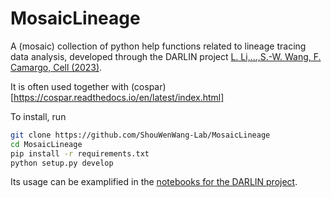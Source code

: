 # MosaicLineage

A (mosaic) collection of python help functions related to lineage tracing data analysis, developed through the DARLIN project [L. Li,...,S.-W. Wang, F. Camargo, Cell (2023)](https://doi.org/10.1016/j.cell.2023.09.019).

It is often used together with (cospar)[https://cospar.readthedocs.io/en/latest/index.html] 

To install, run
```bash
git clone https://github.com/ShouWenWang-Lab/MosaicLineage
cd MosaicLineage
pip install -r requirements.txt
python setup.py develop
```

Its usage can be examplified in the [notebooks for the DARLIN project](https://github.com/ShouWenWang-Lab/DARLIN_notebooks).
